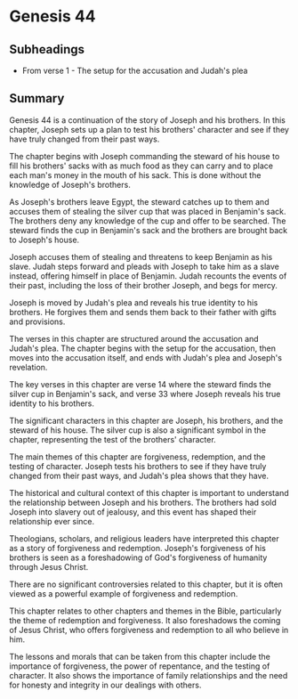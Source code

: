 # Genesis 44

## Subheadings

* From verse 1 - The setup for the accusation and Judah's plea

## Summary

Genesis 44 is a continuation of the story of Joseph and his brothers. In this chapter, Joseph sets up a plan to test his brothers' character and see if they have truly changed from their past ways.

The chapter begins with Joseph commanding the steward of his house to fill his brothers' sacks with as much food as they can carry and to place each man's money in the mouth of his sack. This is done without the knowledge of Joseph's brothers.

As Joseph's brothers leave Egypt, the steward catches up to them and accuses them of stealing the silver cup that was placed in Benjamin's sack. The brothers deny any knowledge of the cup and offer to be searched. The steward finds the cup in Benjamin's sack and the brothers are brought back to Joseph's house.

Joseph accuses them of stealing and threatens to keep Benjamin as his slave. Judah steps forward and pleads with Joseph to take him as a slave instead, offering himself in place of Benjamin. Judah recounts the events of their past, including the loss of their brother Joseph, and begs for mercy.

Joseph is moved by Judah's plea and reveals his true identity to his brothers. He forgives them and sends them back to their father with gifts and provisions.

The verses in this chapter are structured around the accusation and Judah's plea. The chapter begins with the setup for the accusation, then moves into the accusation itself, and ends with Judah's plea and Joseph's revelation.

The key verses in this chapter are verse 14 where the steward finds the silver cup in Benjamin's sack, and verse 33 where Joseph reveals his true identity to his brothers.

The significant characters in this chapter are Joseph, his brothers, and the steward of his house. The silver cup is also a significant symbol in the chapter, representing the test of the brothers' character.

The main themes of this chapter are forgiveness, redemption, and the testing of character. Joseph tests his brothers to see if they have truly changed from their past ways, and Judah's plea shows that they have.

The historical and cultural context of this chapter is important to understand the relationship between Joseph and his brothers. The brothers had sold Joseph into slavery out of jealousy, and this event has shaped their relationship ever since.

Theologians, scholars, and religious leaders have interpreted this chapter as a story of forgiveness and redemption. Joseph's forgiveness of his brothers is seen as a foreshadowing of God's forgiveness of humanity through Jesus Christ.

There are no significant controversies related to this chapter, but it is often viewed as a powerful example of forgiveness and redemption.

This chapter relates to other chapters and themes in the Bible, particularly the theme of redemption and forgiveness. It also foreshadows the coming of Jesus Christ, who offers forgiveness and redemption to all who believe in him.

The lessons and morals that can be taken from this chapter include the importance of forgiveness, the power of repentance, and the testing of character. It also shows the importance of family relationships and the need for honesty and integrity in our dealings with others.